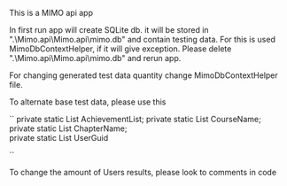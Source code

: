 This is a MIMO api app

In first run app will create SQLite db. it will be stored in ".\Mimo.api\Mimo.api\mimo.db" and contain testing data.
For this is used MimoDbContextHelper, if it will give exception. Please delete ".\Mimo.api\Mimo.api\mimo.db" and rerun app.

For changing generated test data quantity change MimoDbContextHelper file.

To alternate base test data, please use this

``
        private static List<Achievement> AchievementList;
        private static List<string> CourseName;
        private static List<string> ChapterName;  
        private static List<string> UserGuid
		
``

To change the amount of Users results, please look to comments in code